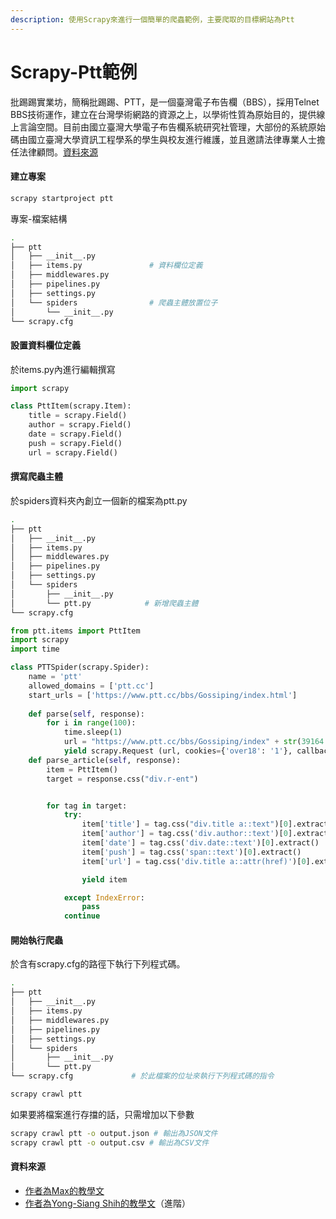 ```yaml
---
description: 使用Scrapy來進行一個簡單的爬蟲範例，主要爬取的目標網站為Ptt
---
```


# Scrapy-Ptt範例

批踢踢實業坊，簡稱批踢踢、PTT，是一個臺灣電子布告欄（BBS），採用Telnet BBS技術運作，建立在台灣學術網路的資源之上，以學術性質為原始目的，提供線上言論空間。目前由國立臺灣大學電子布告欄系統研究社管理，大部份的系統原始碼由國立臺灣大學資訊工程學系的學生與校友進行維護，並且邀請法律專業人士擔任法律顧問。[資料來源](https://zh.wikipedia.org/wiki/%E6%89%B9%E8%B8%A2%E8%B8%A2)

#### 建立專案

```bash
scrapy startproject ptt
```

專案-檔案結構

```bash
.
├── ptt
│   ├── __init__.py
│   ├── items.py               # 資料欄位定義
│   ├── middlewares.py
│   ├── pipelines.py
│   ├── settings.py
│   └── spiders                # 爬蟲主體放置位子
│       └── __init__.py
└── scrapy.cfg
```

#### 設置資料欄位定義

於items.py內進行編輯撰寫

```python
import scrapy

class PttItem(scrapy.Item):
    title = scrapy.Field()
    author = scrapy.Field()
    date = scrapy.Field()
    push = scrapy.Field()
    url = scrapy.Field()
```

#### 撰寫爬蟲主體

於spiders資料夾內創立一個新的檔案為ptt.py

```bash
.
├── ptt
│   ├── __init__.py
│   ├── items.py
│   ├── middlewares.py
│   ├── pipelines.py
│   ├── settings.py
│   └── spiders
│       ├── __init__.py
│       └── ptt.py            # 新增爬蟲主體
└── scrapy.cfg
```

```python
from ptt.items import PttItem
import scrapy
import time

class PTTSpider(scrapy.Spider):
    name = 'ptt'
    allowed_domains = ['ptt.cc']
    start_urls = ['https://www.ptt.cc/bbs/Gossiping/index.html']
    
    def parse(self, response):
        for i in range(100):
            time.sleep(1)
            url = "https://www.ptt.cc/bbs/Gossiping/index" + str(39164 - i) + ".html"
            yield scrapy.Request (url, cookies={'over18': '1'}, callback=self.parse_article)
    def parse_article(self, response):
        item = PttItem()
        target = response.css("div.r-ent")


        for tag in target:
            try:
                item['title'] = tag.css("div.title a::text")[0].extract()
                item['author'] = tag.css('div.author::text')[0].extract()
                item['date'] = tag.css('div.date::text')[0].extract()
                item['push'] = tag.css('span::text')[0].extract()
                item['url'] = tag.css('div.title a::attr(href)')[0].extract()

                yield item

            except IndexError:
                pass
            continue
```

#### 開始執行爬蟲

於含有scrapy.cfg的路徑下執行下列程式碼。

```bash
.
├── ptt
│   ├── __init__.py
│   ├── items.py
│   ├── middlewares.py
│   ├── pipelines.py
│   ├── settings.py
│   └── spiders
│       ├── __init__.py
│       └── ptt.py
└── scrapy.cfg             # 於此檔案的位址來執行下列程式碼的指令
```

```bash
scrapy crawl ptt
```

如果要將檔案進行存擋的話，只需增加以下參數

```bash
scrapy crawl ptt -o output.json # 輸出為JSON文件
scrapy crawl ptt -o output.csv # 輸出為CSV文件
```

#### 資料來源

* [作者為Max的教學文](https://www.maxlist.xyz/2018/08/25/python_scrapy_ptt/)
* [作者為Yong-Siang Shih的教學文](https://city.shaform.com/zh/2016/02/28/scrapy/)（進階）

